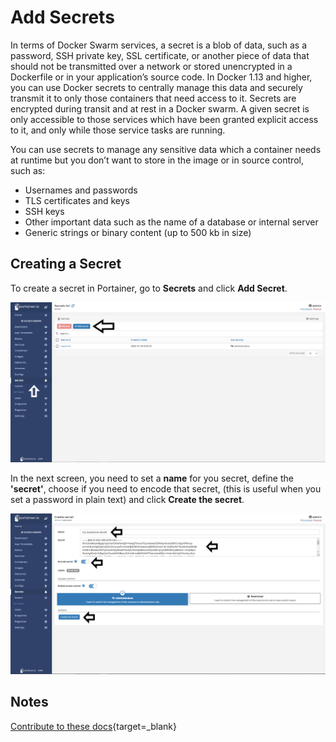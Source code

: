 # Add Secrets

In terms of Docker Swarm services, a secret is a blob of data, such as a password, SSH private key, SSL certificate, or another piece of data that should not be transmitted over a network or stored unencrypted in a Dockerfile or in your application’s source code. In Docker 1.13 and higher, you can use Docker secrets to centrally manage this data and securely transmit it to only those containers that need access to it. Secrets are encrypted during transit and at rest in a Docker swarm. A given secret is only accessible to those services which have been granted explicit access to it, and only while those service tasks are running.

You can use secrets to manage any sensitive data which a container needs at runtime but you don’t want to store in the image or in source control, such as:

* Usernames and passwords
* TLS certificates and keys
* SSH keys
* Other important data such as the name of a database or internal server
* Generic strings or binary content (up to 500 kb in size)

## Creating a Secret

To create a secret in Portainer, go to <b>Secrets</b> and click <b>Add Secret</b>.

![secrets](assets/secret-1.png)

In the next screen, you need to set a <b>name</b> for you secret, define the <b>'secret'</b>, choose if you need to encode that secret, (this is useful when you set a password in plain text) and click <b>Create the secret</b>.

![secrets](assets/secret-2.png)

## Notes

[Contribute to these docs](https://github.com/portainer/portainer-docs/blob/master/contributing.md){target=_blank}